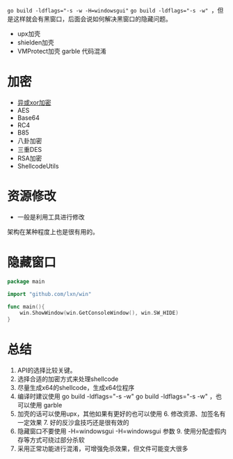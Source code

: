 `go build -ldflags="-s -w -H=windowsgui"`
`go build -ldflags="-s -w" `，但是这样就会有⿊窗⼝，后⾯会说如何解决⿊窗⼝的隐藏问题。
- upx加壳
- shielden加壳
- VMProtect加壳
garble 代码混淆

# 加密
- [异或xor加密](https://github.com/TideSec/GoBypassAV/tree/main/Encryption/XOR_code)
- AES
- Base64
- RC4
- B85
- 八卦加密
- 三重DES
- RSA加密
- ShellcodeUtils

# 资源修改
- 一般是利用工具进行修改

架构在某种程度上也是很有用的。

# 隐藏窗口
```go
package main

import "github.com/lxn/win"

func main(){
	win.ShowWindow(win.GetConsoleWindow(), win.SW_HIDE)
}
```

# 总结
1. API的选择⽐较关键。 
2. 选择合适的加密⽅式来处理shellcode 
3. 尽量⽣成x64的shellcode，⽣成x64位程序 
4. 编译时建议使⽤ go build -ldflags="-s -w" go build -ldflags="-s -w" ，也可以使⽤ garble
5. 加壳的话可以使⽤upx，其他如果有更好的也可以使⽤ 6. 修改资源、加签名有⼀定效果 7. 好的反沙盒技巧还是很有效的 
8. 隐藏窗⼝不要使⽤ -H=windowsgui -H=windowsgui 参数 9. 使⽤分配虚假内存等⽅式可绕过部分杀软 
10. 采⽤正常功能进⾏混淆，可增强免杀效果，但⽂件可能变⼤很多